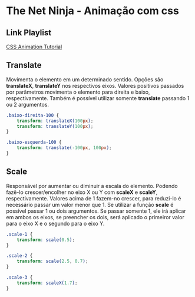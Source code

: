 # The Net Ninja - Animação com css

## Link Playlist

[CSS Animation Tutorial](https://www.youtube.com/watch?v=jgw82b5Y2MU)


## Translate

Movimenta o elemento em um determinado sentido. Opções são **translateX**, **translateY** nos respectivos eixos. Valores positivos passados por parâmetros movimenta o elemento para direita e baixo, respectivamente. Também é possível utilizar somente **translate** passando 1 ou 2 argumentos.

```css
.baixo-direita-100 {
    transform: translateX(100px);
    transform: translateY(100px);
}

.baixo-esquerda-100 {
    transform: translate(-100px, 100px);
}
```

## Scale

Responsável por aumentar ou diminuir a escala do elemento. Podendo fazê-lo crescer/encolher no eixo X ou Y com **scaleX** e **scaleY**, respectivamente. Valores acima de 1 fazem-no crescer, para reduzi-lo é necessário passar um valor menor que 1. Se utilizar a função **scale** é possível passar 1 ou dois argumentos. Se passar somente 1, ele irá aplicar em ambos os eixos, se preencher os dois, será aplicado o primeiror valor para o eixo X e o segundo para o eixo Y.

```css
.scale-1 {
    transform: scale(0.5);
}

.scale-2 {
    transform: scale(2.5, 0.7);
}

.scale-3 {
    transform: scaleX(1.7);
}
```